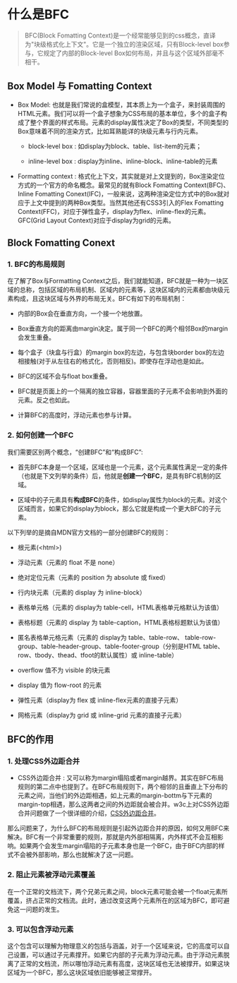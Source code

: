 # 什么是BFC
> BFC(Block Fomatting Context)是一个经常能够见到的css概念，直译为"块级格式化上下文"。它是一个独立的渲染区域，只有Block-level box参与，它规定了内部的Block-level Box如何布局，并且与这个区域外部毫不相干。

## Box Model 与 Fomatting Context

* Box Model: 也就是我们常说的盒模型，其本质上为一个盒子，来封装周围的HTML元素。我们可以将一个盒子想象为CSS布局的基本单位，多个的盒子构成了整个界面的样式布局。元素的display属性决定了Box的类型，不同类型的Box意味着不同的渲染方式，比如耳熟能详的块级元素与行内元素。

  * block-level box : 如display为block、table、list-item的元素；
  
  * inline-level box : display为inline、inline-block、inline-table的元素

* Formatting context : 格式化上下文，其实就是对上文提到的，Box渲染定位方式的一个官方的命名概念。最常见的就有Block Fomatting Context(BFC)、Inline Fomatting Conext(IFC)，一般来说，这两种渲染定位方式中的Box就对应于上文中提到的两种Box类型。当然其他还有CSS3引入的Flex Fomatting Context(FFC)，对应于弹性盒子，display为flex、inline-flex的元素。GFC(Grid Layout Context)对应于display为grid的元素。

## Block Fomatting Conext

### 1. BFC的布局规则

在了解了Box与Formatting Context之后，我们就能知道，BFC就是一种为一块区域的总称，包括区域的布局机制、区域内的元素等，这块区域内的元素都由块级元素构成，且这块区域与外界的布局无关。BFC有如下的布局机制：

  * 内部的Box会在垂直方向，一个接一个地放置。

  * Box垂直方向的距离由margin决定。属于同一个BFC的两个相邻Box的margin会发生重叠。

  * 每个盒子（块盒与行盒）的margin box的左边，与包含块border box的左边相接触(对于从左往右的格式化，否则相反)。即使存在浮动也是如此。

  * BFC的区域不会与float box重叠。

  * BFC就是页面上的一个隔离的独立容器，容器里面的子元素不会影响到外面的元素。反之也如此。

  * 计算BFC的高度时，浮动元素也参与计算。

### 2. 如何创建一个BFC

我们需要区别两个概念，“创建BFC”和“构成BFC”:

  * 首先BFC本身是一个区域，区域也是一个元素，这个元素属性满足一定的条件（也就是下文列举的条件）后，他就是**创建一个BFC**，是具有BFC机制的区域。
  
  * 区域中的子元素具有**构成BFC**的条件，如display属性为block的元素。对这个区域而言，如果它的display为block，那么它就是构成一个更大BFC的子元素。

以下列举的是摘自MDN官方文档的一部分创建BFC的规则：

  * 根元素(<html\>)

  * 浮动元素（元素的 float 不是 none）

  * 绝对定位元素（元素的 position 为 absolute 或 fixed）

  * 行内块元素（元素的 display 为 inline-block）

  * 表格单元格（元素的 display为 table-cell，HTML表格单元格默认为该值）

  * 表格标题（元素的 display 为 table-caption，HTML表格标题默认为该值）

  * 匿名表格单元格元素（元素的 display为 table、table-row、 table-row-group、table-header-group、table-footer-group（分别是HTML table、row、tbody、thead、tfoot的默认属性）或 inline-table）

  * overflow 值不为 visible 的块元素
  
  * display 值为 flow-root 的元素

  * 弹性元素（display为 flex 或 inline-flex元素的直接子元素）

  * 网格元素（display为 grid 或 inline-grid 元素的直接子元素）

## BFC的作用

### 1. 处理CSS外边距合并

* CSS外边距合并 : 又可以称为margin塌陷或者margin越界。其实在BFC布局规则的第二点中也提到了。在BFC布局规则下，两个相邻的且垂直上下分布的元素之间，当他们的外边距相遇，如上元素的margin-bottm与下元素的margin-top相遇，那么这两者之间的外边距就会被合并。w3c上对CSS外边距合并问题做了一个很详细的介绍，[CSS外边距合并](https://www.w3school.com.cn/css/css_margin_collapsing.asp)。

那么问题来了，为什么BFC的布局规则是引起外边距合并的原因，如何又用BFC来解决。BFC有一个非常重要的规则，那就是内外部相隔离，内外样式不会互相影响。如果两个会发生margin塌陷的子元素本身也是一个BFC，由于BFC内部的样式不会被外部影响，那么也就解决了这一问题。

### 2. 阻止元素被浮动元素覆盖

在一个正常的文档流下，两个兄弟元素之间，block元素可能会被一个float元素所覆盖，挤占正常的文档流。此时，通过改变这两个元素所在的区域为BFC，即可避免这一问题的发生。

### 3. 可以包含浮动元素

这个包含可以理解为物理意义的包括与涵盖，对于一个区域来说，它的高度可以自己设置，可以通过子元素撑开。如果它内部的子元素为浮动元素。由于浮动元素脱离了正常的文档流，所以哪怕浮动元素有高度，这块区域也无法被撑开。如果这块区域为一个BFC，那么这块区域依旧能够被正常撑开。